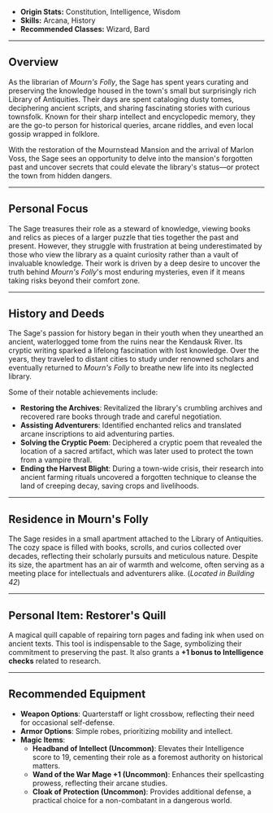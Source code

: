 

- **Origin Stats:** Constitution, Intelligence, Wisdom  
- **Skills:** Arcana, History  
- **Recommended Classes:** Wizard, Bard  

---

## Overview

As the librarian of *Mourn's Folly*, the Sage has spent years curating and preserving the knowledge housed in the town's small but surprisingly rich Library of Antiquities. Their days are spent cataloging dusty tomes, deciphering ancient scripts, and sharing fascinating stories with curious townsfolk. Known for their sharp intellect and encyclopedic memory, they are the go-to person for historical queries, arcane riddles, and even local gossip wrapped in folklore.

With the restoration of the Mournstead Mansion and the arrival of Marlon Voss, the Sage sees an opportunity to delve into the mansion's forgotten past and uncover secrets that could elevate the library's status—or protect the town from hidden dangers.

---

## Personal Focus

The Sage treasures their role as a steward of knowledge, viewing books and relics as pieces of a larger puzzle that ties together the past and present. However, they struggle with frustration at being underestimated by those who view the library as a quaint curiosity rather than a vault of invaluable knowledge. Their work is driven by a deep desire to uncover the truth behind *Mourn's Folly*'s most enduring mysteries, even if it means taking risks beyond their comfort zone.

---

## History and Deeds

The Sage's passion for history began in their youth when they unearthed an ancient, waterlogged tome from the ruins near the Kendausk River. Its cryptic writing sparked a lifelong fascination with lost knowledge. Over the years, they traveled to distant cities to study under renowned scholars and eventually returned to *Mourn's Folly* to breathe new life into its neglected library.

Some of their notable achievements include:  
- **Restoring the Archives**: Revitalized the library's crumbling archives and recovered rare books through trade and careful negotiation.  
- **Assisting Adventurers**: Identified enchanted relics and translated arcane inscriptions to aid adventuring parties.  
- **Solving the Cryptic Poem**: Deciphered a cryptic poem that revealed the location of a sacred artifact, which was later used to protect the town from a vampire thrall.  
- **Ending the Harvest Blight**: During a town-wide crisis, their research into ancient farming rituals uncovered a forgotten technique to cleanse the land of creeping decay, saving crops and livelihoods.

---

## Residence in Mourn's Folly

The Sage resides in a small apartment attached to the Library of Antiquities. The cozy space is filled with books, scrolls, and curios collected over decades, reflecting their scholarly pursuits and meticulous nature. Despite its size, the apartment has an air of warmth and welcome, often serving as a meeting place for intellectuals and adventurers alike. (*Located in Building 42*)

---

## Personal Item: **Restorer's Quill**

A magical quill capable of repairing torn pages and fading ink when used on ancient texts. This tool is indispensable to the Sage, symbolizing their commitment to preserving the past. It also grants a **+1 bonus to Intelligence checks** related to research.

---

## Recommended Equipment

- **Weapon Options**: Quarterstaff or light crossbow, reflecting their need for occasional self-defense.  
- **Armor Options**: Simple robes, prioritizing mobility and intellect.  
- **Magic Items**:
  - **Headband of Intellect (Uncommon)**: Elevates their Intelligence score to 19, cementing their role as a foremost authority on historical matters.  
  - **Wand of the War Mage +1 (Uncommon)**: Enhances their spellcasting prowess, reflecting their arcane studies.  
  - **Cloak of Protection (Uncommon)**: Provides additional defense, a practical choice for a non-combatant in a dangerous world.
